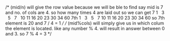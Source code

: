 /*
(mid/n) will give the row value because we will be ble to find say mid
is 7 and no. of cols are 4. so how many times 4 are laid out so we can get 7
1   3   5   7   10  11  16  20  23  30  34  60
7th
1   3   5   7
10  11  16  20
23  30  34  60
so 7th element is 20 and 7 / 4 = 1
*/
/*
(mid%cols) will simply give us in which colum the element is located.
like any number % 4. will result in answer between 0 and 3. so 7 % 4 = 3
*/